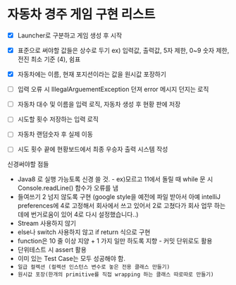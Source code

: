 # 자동차 경주 게임 구현 리스트

- [x]  Launcher로 구분하고 게임 생성 후 시작
- [x]  표준으로 써야할 값들은 상수로 두기 ex) 입력값, 출력값, 5자 제한, 0~9 숫자 제한, 전진 최소 기준 (4), 쉼표
- [x]  자동차에는 이름, 현재 포지션이라는 값을 원시값 포장하기  
- [ ]  입력 오류 시 IllegalArguementException 던져 error 메시지 던지는 로직
- [ ]  자동차 대수 및 이름을 입력 로직, 자동차 생성 후 현황 판에 저장
- [ ]  시도할 횟수 저장하는 입력 로직
- [ ]  자동차 랜덤숫자 후 실제 이동
- [ ]  시도 횟수 끝에 현황보드에서 최종 우승자 출력 시스템 작성


신경써야할 점들

- Java8 로 실행 가능토록 신경 쓸 것. - ex)모르고 11에서 돌릴 때 while 문 시 Console.readLine() 함수가 오류를 냄
- 들여쓰기 2 넘지 않도록 구현 (google style을 예전에 파일 받아서 아예 intelliJ preferences에 4로 고정해서 회사에서 쓰고 있어서 2로 고쳤다가 회사 업무 하는 데에 번거로움이 있어 4로 다시 설정했습니다..)
- Stream 사용하지 않기
- else나 switch 사용하지 않고 if return  식으로 구현
- function은 10 줄 이상 지양 + 1 가지 일만 하도록 지향 - 커밋 단위로도 활용
- 단위테스트 시 assert 활용
- 이미 있는 Test Case는 모두 성공해야 함.
- `일급 컬렉션 (컬렉션 인스턴스 변수로 놓은 전용 클래스 만들기)`
- `원시값 포장(한개의 primitive를 직접 wrapping 하는 클래스 따로따로 만들기)`